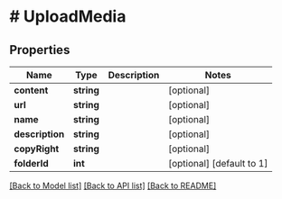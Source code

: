 # # UploadMedia

## Properties

Name | Type | Description | Notes
------------ | ------------- | ------------- | -------------
**content** | **string** |  | [optional]
**url** | **string** |  | [optional]
**name** | **string** |  | [optional]
**description** | **string** |  | [optional]
**copyRight** | **string** |  | [optional]
**folderId** | **int** |  | [optional] [default to 1]

[[Back to Model list]](../../README.md#models) [[Back to API list]](../../README.md#endpoints) [[Back to README]](../../README.md)
